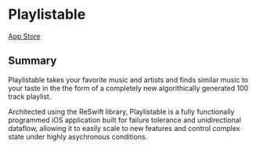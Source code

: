 # Playlistable

[App Store](https://itunes.apple.com/us/app/playlistable/id1360929690?mt=8)

## Summary

Playlistable takes your favorite music and artists and finds similar music
to your taste in the the form of a completely new algorithically generated 100 track playlist.

Architected using the ReSwift library, Playlistable is a fully functionally programmed
iOS application built for failure tolerance and unidirectional dataflow, allowing it
to easily scale to new features and control complex state under highly asychronous conditions.


